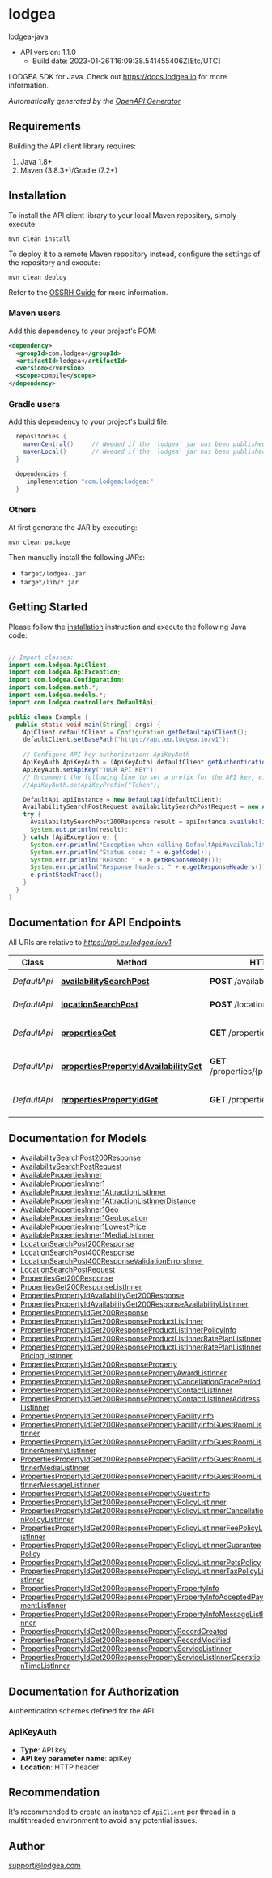 # lodgea

lodgea-java
- API version: 1.1.0
  - Build date: 2023-01-26T16:09:38.541455406Z[Etc/UTC]

LODGEA SDK for Java. Check out https://docs.lodgea.io for more information.


*Automatically generated by the [OpenAPI Generator](https://openapi-generator.tech)*


## Requirements

Building the API client library requires:
1. Java 1.8+
2. Maven (3.8.3+)/Gradle (7.2+)

## Installation

To install the API client library to your local Maven repository, simply execute:

```shell
mvn clean install
```

To deploy it to a remote Maven repository instead, configure the settings of the repository and execute:

```shell
mvn clean deploy
```

Refer to the [OSSRH Guide](http://central.sonatype.org/pages/ossrh-guide.html) for more information.

### Maven users

Add this dependency to your project's POM:

```xml
<dependency>
  <groupId>com.lodgea</groupId>
  <artifactId>lodgea</artifactId>
  <version></version>
  <scope>compile</scope>
</dependency>
```

### Gradle users

Add this dependency to your project's build file:

```groovy
  repositories {
    mavenCentral()     // Needed if the 'lodgea' jar has been published to maven central.
    mavenLocal()       // Needed if the 'lodgea' jar has been published to the local maven repo.
  }

  dependencies {
     implementation "com.lodgea:lodgea:"
  }
```

### Others

At first generate the JAR by executing:

```shell
mvn clean package
```

Then manually install the following JARs:

* `target/lodgea-.jar`
* `target/lib/*.jar`

## Getting Started

Please follow the [installation](#installation) instruction and execute the following Java code:

```java

// Import classes:
import com.lodgea.ApiClient;
import com.lodgea.ApiException;
import com.lodgea.Configuration;
import com.lodgea.auth.*;
import com.lodgea.models.*;
import com.lodgea.controllers.DefaultApi;

public class Example {
  public static void main(String[] args) {
    ApiClient defaultClient = Configuration.getDefaultApiClient();
    defaultClient.setBasePath("https://api.eu.lodgea.io/v1");
    
    // Configure API key authorization: ApiKeyAuth
    ApiKeyAuth ApiKeyAuth = (ApiKeyAuth) defaultClient.getAuthentication("ApiKeyAuth");
    ApiKeyAuth.setApiKey("YOUR API KEY");
    // Uncomment the following line to set a prefix for the API key, e.g. "Token" (defaults to null)
    //ApiKeyAuth.setApiKeyPrefix("Token");

    DefaultApi apiInstance = new DefaultApi(defaultClient);
    AvailabilitySearchPostRequest availabilitySearchPostRequest = new AvailabilitySearchPostRequest(); // AvailabilitySearchPostRequest | 
    try {
      AvailabilitySearchPost200Response result = apiInstance.availabilitySearchPost(availabilitySearchPostRequest);
      System.out.println(result);
    } catch (ApiException e) {
      System.err.println("Exception when calling DefaultApi#availabilitySearchPost");
      System.err.println("Status code: " + e.getCode());
      System.err.println("Reason: " + e.getResponseBody());
      System.err.println("Response headers: " + e.getResponseHeaders());
      e.printStackTrace();
    }
  }
}

```

## Documentation for API Endpoints

All URIs are relative to *https://api.eu.lodgea.io/v1*

Class | Method | HTTP request | Description
------------ | ------------- | ------------- | -------------
*DefaultApi* | [**availabilitySearchPost**](docs/DefaultApi.md#availabilitySearchPost) | **POST** /availability/search | Search for availability
*DefaultApi* | [**locationSearchPost**](docs/DefaultApi.md#locationSearchPost) | **POST** /location/search | Search for location
*DefaultApi* | [**propertiesGet**](docs/DefaultApi.md#propertiesGet) | **GET** /properties | List (filtered) properties
*DefaultApi* | [**propertiesPropertyIdAvailabilityGet**](docs/DefaultApi.md#propertiesPropertyIdAvailabilityGet) | **GET** /properties/{propertyId}/availability | Get a properties availability
*DefaultApi* | [**propertiesPropertyIdGet**](docs/DefaultApi.md#propertiesPropertyIdGet) | **GET** /properties/{propertyId} | Get a properties details


## Documentation for Models

 - [AvailabilitySearchPost200Response](docs/AvailabilitySearchPost200Response.md)
 - [AvailabilitySearchPostRequest](docs/AvailabilitySearchPostRequest.md)
 - [AvailablePropertiesInner](docs/AvailablePropertiesInner.md)
 - [AvailablePropertiesInner1](docs/AvailablePropertiesInner1.md)
 - [AvailablePropertiesInner1AttractionListInner](docs/AvailablePropertiesInner1AttractionListInner.md)
 - [AvailablePropertiesInner1AttractionListInnerDistance](docs/AvailablePropertiesInner1AttractionListInnerDistance.md)
 - [AvailablePropertiesInner1Geo](docs/AvailablePropertiesInner1Geo.md)
 - [AvailablePropertiesInner1GeoLocation](docs/AvailablePropertiesInner1GeoLocation.md)
 - [AvailablePropertiesInner1LowestPrice](docs/AvailablePropertiesInner1LowestPrice.md)
 - [AvailablePropertiesInner1MediaListInner](docs/AvailablePropertiesInner1MediaListInner.md)
 - [LocationSearchPost200Response](docs/LocationSearchPost200Response.md)
 - [LocationSearchPost400Response](docs/LocationSearchPost400Response.md)
 - [LocationSearchPost400ResponseValidationErrorsInner](docs/LocationSearchPost400ResponseValidationErrorsInner.md)
 - [LocationSearchPostRequest](docs/LocationSearchPostRequest.md)
 - [PropertiesGet200Response](docs/PropertiesGet200Response.md)
 - [PropertiesGet200ResponseListInner](docs/PropertiesGet200ResponseListInner.md)
 - [PropertiesPropertyIdAvailabilityGet200Response](docs/PropertiesPropertyIdAvailabilityGet200Response.md)
 - [PropertiesPropertyIdAvailabilityGet200ResponseAvailabilityListInner](docs/PropertiesPropertyIdAvailabilityGet200ResponseAvailabilityListInner.md)
 - [PropertiesPropertyIdGet200Response](docs/PropertiesPropertyIdGet200Response.md)
 - [PropertiesPropertyIdGet200ResponseProductListInner](docs/PropertiesPropertyIdGet200ResponseProductListInner.md)
 - [PropertiesPropertyIdGet200ResponseProductListInnerPolicyInfo](docs/PropertiesPropertyIdGet200ResponseProductListInnerPolicyInfo.md)
 - [PropertiesPropertyIdGet200ResponseProductListInnerRatePlanListInner](docs/PropertiesPropertyIdGet200ResponseProductListInnerRatePlanListInner.md)
 - [PropertiesPropertyIdGet200ResponseProductListInnerRatePlanListInnerPricingListInner](docs/PropertiesPropertyIdGet200ResponseProductListInnerRatePlanListInnerPricingListInner.md)
 - [PropertiesPropertyIdGet200ResponseProperty](docs/PropertiesPropertyIdGet200ResponseProperty.md)
 - [PropertiesPropertyIdGet200ResponsePropertyAwardListInner](docs/PropertiesPropertyIdGet200ResponsePropertyAwardListInner.md)
 - [PropertiesPropertyIdGet200ResponsePropertyCancellationGracePeriod](docs/PropertiesPropertyIdGet200ResponsePropertyCancellationGracePeriod.md)
 - [PropertiesPropertyIdGet200ResponsePropertyContactListInner](docs/PropertiesPropertyIdGet200ResponsePropertyContactListInner.md)
 - [PropertiesPropertyIdGet200ResponsePropertyContactListInnerAddressListInner](docs/PropertiesPropertyIdGet200ResponsePropertyContactListInnerAddressListInner.md)
 - [PropertiesPropertyIdGet200ResponsePropertyFacilityInfo](docs/PropertiesPropertyIdGet200ResponsePropertyFacilityInfo.md)
 - [PropertiesPropertyIdGet200ResponsePropertyFacilityInfoGuestRoomListInner](docs/PropertiesPropertyIdGet200ResponsePropertyFacilityInfoGuestRoomListInner.md)
 - [PropertiesPropertyIdGet200ResponsePropertyFacilityInfoGuestRoomListInnerAmenityListInner](docs/PropertiesPropertyIdGet200ResponsePropertyFacilityInfoGuestRoomListInnerAmenityListInner.md)
 - [PropertiesPropertyIdGet200ResponsePropertyFacilityInfoGuestRoomListInnerMediaListInner](docs/PropertiesPropertyIdGet200ResponsePropertyFacilityInfoGuestRoomListInnerMediaListInner.md)
 - [PropertiesPropertyIdGet200ResponsePropertyFacilityInfoGuestRoomListInnerMessageListInner](docs/PropertiesPropertyIdGet200ResponsePropertyFacilityInfoGuestRoomListInnerMessageListInner.md)
 - [PropertiesPropertyIdGet200ResponsePropertyGuestInfo](docs/PropertiesPropertyIdGet200ResponsePropertyGuestInfo.md)
 - [PropertiesPropertyIdGet200ResponsePropertyPolicyListInner](docs/PropertiesPropertyIdGet200ResponsePropertyPolicyListInner.md)
 - [PropertiesPropertyIdGet200ResponsePropertyPolicyListInnerCancellationPolicyListInner](docs/PropertiesPropertyIdGet200ResponsePropertyPolicyListInnerCancellationPolicyListInner.md)
 - [PropertiesPropertyIdGet200ResponsePropertyPolicyListInnerFeePolicyListInner](docs/PropertiesPropertyIdGet200ResponsePropertyPolicyListInnerFeePolicyListInner.md)
 - [PropertiesPropertyIdGet200ResponsePropertyPolicyListInnerGuaranteePolicy](docs/PropertiesPropertyIdGet200ResponsePropertyPolicyListInnerGuaranteePolicy.md)
 - [PropertiesPropertyIdGet200ResponsePropertyPolicyListInnerPetsPolicy](docs/PropertiesPropertyIdGet200ResponsePropertyPolicyListInnerPetsPolicy.md)
 - [PropertiesPropertyIdGet200ResponsePropertyPolicyListInnerTaxPolicyListInner](docs/PropertiesPropertyIdGet200ResponsePropertyPolicyListInnerTaxPolicyListInner.md)
 - [PropertiesPropertyIdGet200ResponsePropertyPropertyInfo](docs/PropertiesPropertyIdGet200ResponsePropertyPropertyInfo.md)
 - [PropertiesPropertyIdGet200ResponsePropertyPropertyInfoAcceptedPaymentListInner](docs/PropertiesPropertyIdGet200ResponsePropertyPropertyInfoAcceptedPaymentListInner.md)
 - [PropertiesPropertyIdGet200ResponsePropertyPropertyInfoMessageListInner](docs/PropertiesPropertyIdGet200ResponsePropertyPropertyInfoMessageListInner.md)
 - [PropertiesPropertyIdGet200ResponsePropertyRecordCreated](docs/PropertiesPropertyIdGet200ResponsePropertyRecordCreated.md)
 - [PropertiesPropertyIdGet200ResponsePropertyRecordModified](docs/PropertiesPropertyIdGet200ResponsePropertyRecordModified.md)
 - [PropertiesPropertyIdGet200ResponsePropertyServiceListInner](docs/PropertiesPropertyIdGet200ResponsePropertyServiceListInner.md)
 - [PropertiesPropertyIdGet200ResponsePropertyServiceListInnerOperationTimeListInner](docs/PropertiesPropertyIdGet200ResponsePropertyServiceListInnerOperationTimeListInner.md)


## Documentation for Authorization

Authentication schemes defined for the API:
### ApiKeyAuth

- **Type**: API key
- **API key parameter name**: apiKey
- **Location**: HTTP header


## Recommendation

It's recommended to create an instance of `ApiClient` per thread in a multithreaded environment to avoid any potential issues.

## Author

support@lodgea.com

